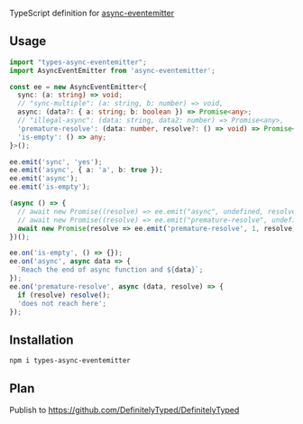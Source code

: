 TypeScript definition for [async-eventemitter](https://www.npmjs.com/package/async-eventemitter)

## Usage

```typescript
import "types-async-eventemitter";
import AsyncEventEmitter from 'async-eventemitter';

const ee = new AsyncEventEmitter<{
  sync: (a: string) => void;
  // "sync-multiple": (a: string, b: number) => void,
  async: (data?: { a: string; b: boolean }) => Promise<any>;
  // "illegal-async": (data: string, data2: number) => Promise<any>,
  'premature-resolve': (data: number, resolve?: () => void) => Promise<any>;
  'is-empty': () => any;
}>();

ee.emit('sync', 'yes');
ee.emit('async', { a: 'a', b: true });
ee.emit('async');
ee.emit('is-empty');

(async () => {
  // await new Promise((resolve) => ee.emit("async", undefined, resolve));  // fail
  // await new Promise((resolve) => ee.emit("premature-resolve", undefined, resolve));  // Should fail
  await new Promise(resolve => ee.emit('premature-resolve', 1, resolve));
})();

ee.on('is-empty', () => {});
ee.on('async', async data => {
  `Reach the end of async function and ${data}`;
});
ee.on('premature-resolve', async (data, resolve) => {
  if (resolve) resolve();
  'does not reach here';
});
```

## Installation

```
npm i types-async-eventemitter
```

## Plan

Publish to <https://github.com/DefinitelyTyped/DefinitelyTyped>

